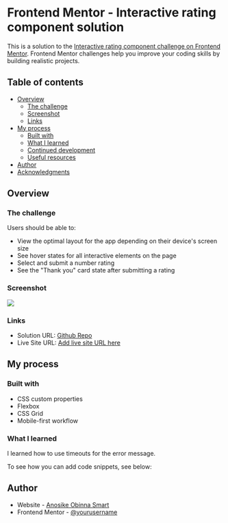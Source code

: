 # Frontend Mentor - Interactive rating component solution

This is a solution to the [Interactive rating component challenge on Frontend Mentor](https://www.frontendmentor.io/challenges/interactive-rating-component-koxpeBUmI). Frontend Mentor challenges help you improve your coding skills by building realistic projects.

## Table of contents

- [Overview](#overview)
  - [The challenge](#the-challenge)
  - [Screenshot](#screenshot)
  - [Links](#links)
- [My process](#my-process)
  - [Built with](#built-with)
  - [What I learned](#what-i-learned)
  - [Continued development](#continued-development)
  - [Useful resources](#useful-resources)
- [Author](#author)
- [Acknowledgments](#acknowledgments)

## Overview

### The challenge

Users should be able to:

- View the optimal layout for the app depending on their device's screen size
- See hover states for all interactive elements on the page
- Select and submit a number rating
- See the "Thank you" card state after submitting a rating

### Screenshot

![](./screenshot.jpg)

### Links

- Solution URL: [Github Repo](https://interactive-ratings-smartlify.netlify.app)
- Live Site URL: [Add live site URL here](https://github.com/Smartlify08/Interactive-ratings-component)

## My process

### Built with

- CSS custom properties
- Flexbox
- CSS Grid
- Mobile-first workflow

### What I learned

I learned how to use timeouts for the error message.

To see how you can add code snippets, see below:

## Author

- Website - [Anosike Obinna Smart](https://superb-pony-63b1e3.netlify.app/)
- Frontend Mentor - [@yourusername](https://www.frontendmentor.io/profile/Smartlify08)
